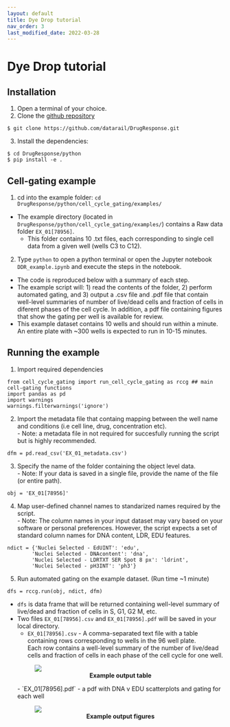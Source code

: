 ```yaml
---
layout: default
title: Dye Drop tutorial
nav_order: 3
last_modified_date: 2022-03-28
---
```


# Dye Drop tutorial

## Installation
1. Open a terminal of your choice.
2. Clone the [github repository](https://github.com/datarail/DrugResponse)
  ```
  $ git clone https://github.com/datarail/DrugResponse.git
  ```
3. Install the dependencies:
  ```
  $ cd DrugResponse/python
  $ pip install -e .
  ```

## Cell-gating example

1. cd into the example folder: `cd DrugResponse/python/cell_cycle_gating/examples/`
  - The example directory (located in `DrugResponse/python/cell_cycle_gating/examples/`) contains a Raw data folder `EX_01[78956]`.
    - This folder contains 10 .txt files, each corresponding to single cell data from a given well (wells C3 to C12).
2. Type `python` to open a python terminal or open the Jupyter notebook `DDR_example.ipynb` and execute the steps in the notebook.
  - The code is reproduced below with a summary of each step.
  - The example script will: 1) read the contents of the folder, 2) perform automated gating, and 3) output a .csv file and .pdf file that contain well-level summaries of number of live/dead cells and fraction of cells in diferent phases of the cell cycle. In addition, a pdf file containing figures that show the gating per well is available for review.
  - This example dataset contains 10 wells and should run within a minute. An entire plate with ~300 wells is expected to run in 10-15 minutes.

## Running the example

1. Import required dependencies
  ```
  from cell_cycle_gating import run_cell_cycle_gating as rccg ## main cell-gating functions
  import pandas as pd     
  import warnings
  warnings.filterwarnings('ignore')
  ```
2. Import the metadata file that containg mapping between the well name and conditions (i.e cell line, drug, concentration etc).
  <br> - Note: a metadata file in not required for succesfully running the script but is highly recommended.
  ```
  dfm = pd.read_csv('EX_01_metadata.csv')
  ```
3. Specify the name of the folder containing the object level data.
  <br> - Note: If your data is saved in a single file, provide the name  of the file (or entire path).
  ```
  obj = 'EX_01[78956]'
  ```
4. Map user-defined channel names to standarized names required by the script.
  <br> - Note: The column names in your input dataset may vary based on your software or personal preferences. However, the script expects a set of standard column names for DNA content, LDR, EDU features.
  ```
  ndict = {'Nuclei Selected - EdUINT': 'edu',
          'Nuclei Selected - DNAcontent': 'dna',
          'Nuclei Selected - LDRTXT SER Spot 8 px': 'ldrint',
          'Nuclei Selected - pH3INT': 'ph3'}
  ```
5. Run automated gating on the example dataset. (Run time ~1 minute)
  ```
  dfs = rccg.run(obj, ndict, dfm)
  ```

- `dfs` is data frame that will be returned containing well-level summary of live/dead and fraction of cells in S, G1, G2 M, etc.
- Two files `EX_01[78956].csv` and `EX_01[78956].pdf` will be saved in your local directory.
  - `EX_01[78956].csv` - A comma-separated text file with a table containing rows corresponding to wells in the 96 well plate.
  <br>Each row contains a well-level summary of the number of live/dead cells and fraction of cells in each phase of the cell cycle for one well.
  <figure>
      <img src="{{ site.baseurl }}/assets/images/dye_drop/example_result_csv.png" class="center">
      <figcaption align = "center"><b>Example output table</b></figcaption>
  </figure>
  - `EX_01[78956].pdf` - a pdf with DNA v EDU scatterplots and gating for each well
  <figure>
    <img src="{{ site.baseurl }}/assets/images/dye_drop/example_result_pdf.png" class="center">
    <figcaption align = "center"><b>Example output figures</b></figcaption>
  </figure>
